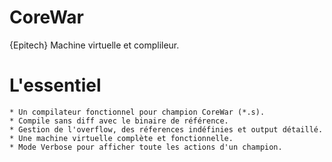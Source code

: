# CoreWar
{Epitech} Machine virtuelle et complileur.

# L'essentiel
    * Un compilateur fonctionnel pour champion CoreWar (*.s).
    * Compile sans diff avec le binaire de référence. 
    * Gestion de l'overflow, des réferences indéfinies et output détaillé.
    * Une machine virtuelle complète et fonctionnelle.
    * Mode Verbose pour afficher toute les actions d'un champion.
